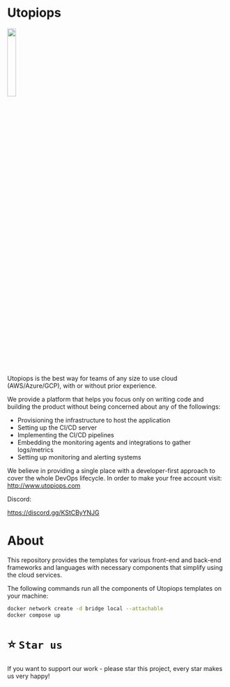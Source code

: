 # Utopiops

<img width="20%" src="https://user-images.githubusercontent.com/15846333/164972654-03c70906-b62c-4872-affa-b39b0b8a0362.png"/>


Utopiops is the best way for teams of any size to use cloud (AWS/Azure/GCP), with or without prior experience.

We provide a platform that helps you focus only on writing code and building the product without being concerned about any of the followings:
* Provisioning the infrastructure to host the application
* Setting up the CI/CD server
* Implementing the CI/CD pipelines
* Embedding the monitoring agents and integrations to gather logs/metrics
* Setting up monitoring and alerting systems

We believe in providing a single place with a developer-first approach to cover the whole DevOps lifecycle.
In order to make your free account visit: http://www.utopiops.com




Discord:

https://discord.gg/KStCByYNJG



# About

This repository provides the templates for various front-end and back-end frameworks and languages with necessary components that simplify using the cloud services.

The following commands run all the components of Utopiops templates on your machine:

``` bash
docker network create -d bridge local --attachable
docker compose up
```

# ⭐️ `Star us`

If you want to support our work - please star this project, every star makes us very happy!



